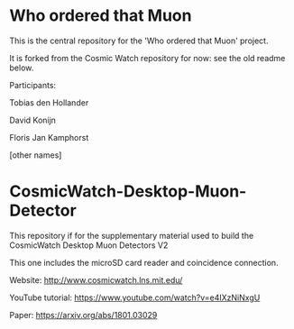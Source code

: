 # Who ordered that Muon
This is the central repository for the 'Who ordered that Muon' project.

It is forked from the Cosmic Watch repository for now: see the old readme below.

Participants:

Tobias den Hollander

David Konijn

Floris Jan Kamphorst

[other names]


# CosmicWatch-Desktop-Muon-Detector
This repository if for the supplementary material used to build the CosmicWatch Desktop Muon Detectors V2

This one includes the microSD card reader and coincidence connection.

Website: http://www.cosmicwatch.lns.mit.edu/

YouTube tutorial: https://www.youtube.com/watch?v=e4IXzNiNxgU

Paper: https://arxiv.org/abs/1801.03029
